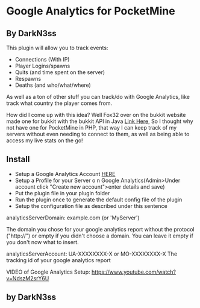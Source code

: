 Google Analytics for PocketMine
===============================
By DarkN3ss
-----------

This plugin will allow you to track events:

* Connections (With IP)
* Player Logins/spawns
* Quits (and time spent on the server)
* Respawns
* Deaths (and who/what/where)

As well as a ton of other stuff you can track/do with Google Analytics, like track what country the player comes from.

How did I come up with this idea? Well Fox32 over on the bukkit website made one for bukkit
with the bukkit API in Java [Link Here](http://dev.bukkit.org/bukkit-plugins/googleanalyticsplugin/), So I thought why not have one for PocketMine in PHP,
that way I can keep track of my servers without even needing to connect to them,
as well as being able to access my live stats on the go!

Install
-------

* Setup a Google Analytics Account [HERE](http://www.google.com/analytics/)
* Setup a Profile for your Server o n Google Analytics(Admin>Under account click "Create new account">enter details and save)
* Put the plugin file in your plugin folder
* Run the plugin once to generate the default config file of the plugin
* Setup the configuration file as described under this sentence

analyticsServerDomain: example.com (or 'MyServer')

The domain you chose for your google analytics report without the protocol ("http://") or empty if you didn't choose a domain.
You can leave it empty if you don't now what to insert.

analyticsServerAccount: UA-XXXXXXXX-X or MO-XXXXXXXX-X The tracking id of your google analytics report

VIDEO of Google Analytics Setup: https://www.youtube.com/watch?v=NdszM2srY6U

by DarkN3ss
-----------
